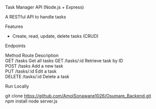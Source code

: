 Task Manager API (Node.js + Express)

A  RESTful API to handle tasks



Features

- Create, read, update, delete tasks (CRUD)


Endpoints

Method  Route           Description          
GET     /tasks          Get all tasks
GET     /tasks/:id      Retrieve task by ID       
POST    /tasks          Add a new task    
PUT     /tasks/:id      Edit a task        
DELETE  /tasks/:id      Delete a task      


Run Locally

git clone https://github.com/AmolSonawane1026/Osumare_Backend.git
npm install
node server.js

